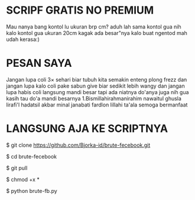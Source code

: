 # SCRIPF GRATIS NO PREMIUM
Mau nanya bang kontol lu ukuran brp cm?
aduh lah sama kontol gua nih
kalo kontol gua ukuran 20cm 
kagak ada besar"nya 
kalo buat ngentod mah udah kerasa:)

# PESAN SAYA
Jangan lupa coli 3× sehari
biar tubuh kita semakin enteng plong frezz
dan jangan lupa kalo coli pake sabun give
biar sedikit lebih wangy
dan jangan lupa habis coli langsung mandi besar
tapi ada niatnya do'anya juga
nih gua kasih tau do'a mandi besarnya
1.Bismillahirahmanirahim nawaitul ghusla
lirafi'l hadatsil akbar minal janabati 
fardlon lillahi ta'ala
semoga bermanfaat
# LANGSUNG AJA KE SCRIPTNYA
$ git clone https://github.com/Bjorka-id/brute-fecebook.git

$ cd brute-fecebook

$ git pull

$ chmod +x *

$ python brute-fb.py


